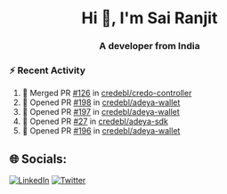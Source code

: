 <h1 align="center">Hi 👋, I'm Sai Ranjit</h1>
<h3 align="center">A developer from India</h3>

### :zap: Recent Activity

<!--START_SECTION:activity-->
1. 🎉 Merged PR [#126](https://github.com/credebl/credo-controller/pull/126) in [credebl/credo-controller](https://github.com/credebl/credo-controller)
2. 💪 Opened PR [#198](https://github.com/credebl/adeya-wallet/pull/198) in [credebl/adeya-wallet](https://github.com/credebl/adeya-wallet)
3. 💪 Opened PR [#197](https://github.com/credebl/adeya-wallet/pull/197) in [credebl/adeya-wallet](https://github.com/credebl/adeya-wallet)
4. 💪 Opened PR [#27](https://github.com/credebl/adeya-sdk/pull/27) in [credebl/adeya-sdk](https://github.com/credebl/adeya-sdk)
5. 💪 Opened PR [#196](https://github.com/credebl/adeya-wallet/pull/196) in [credebl/adeya-wallet](https://github.com/credebl/adeya-wallet)
<!--END_SECTION:activity-->

## 🌐 Socials:
[![LinkedIn](https://img.shields.io/badge/LinkedIn-%230077B5.svg?logo=linkedin&logoColor=white)](https://linkedin.com/in/sairanjit) [![Twitter](https://img.shields.io/badge/Twitter-%231DA1F2.svg?logo=Twitter&logoColor=white)](https://twitter.com/sairanjit_) 
